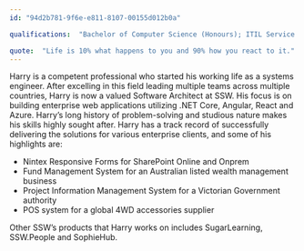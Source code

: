 ```yaml
---
id: "94d2b781-9f6e-e811-8107-00155d012b0a"

qualifications:  "Bachelor of Computer Science (Honours); ITIL Service Management"

quote:  "Life is 10% what happens to you and 90% how you react to it."
---
```


Harry is a competent professional who started his working life as a systems engineer. After excelling in this field leading multiple teams across multiple countries, Harry is now a valued Software Architect at SSW. His focus is on building enterprise web applications utilizing .NET Core, Angular, React and Azure. 
Harry’s long history of problem-solving and studious nature makes his skills highly sought after. Harry has a track record of successfully delivering the solutions for various enterprise clients, and some of his highlights are:

*	Nintex Responsive Forms for SharePoint Online and Onprem
*	Fund Management System for an Australian listed wealth management business
*	Project Information Management System for a Victorian Government authority
*	POS system for a global 4WD accessories supplier

Other SSW’s products that Harry works on includes SugarLearning, SSW.People and SophieHub.

